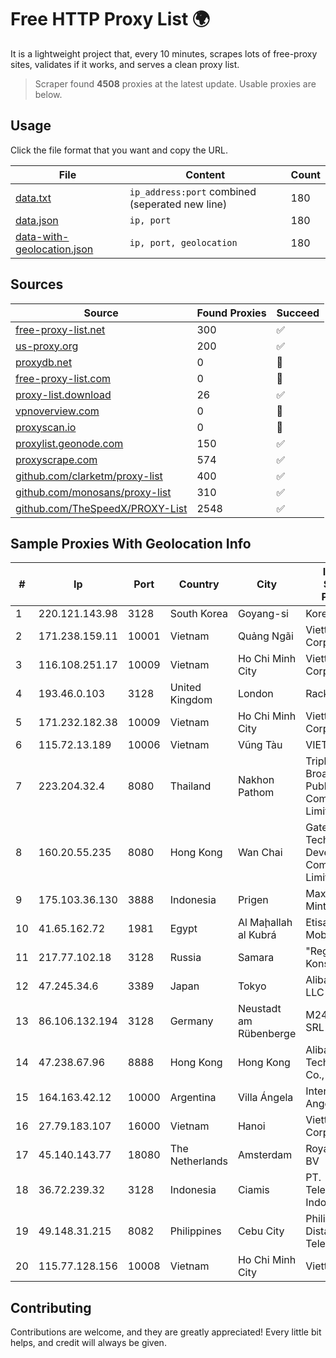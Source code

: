 
# Free HTTP Proxy List 🌍

It is a lightweight project that, every 10 minutes, scrapes lots of free-proxy sites, validates if it works, and serves a clean proxy list.


> Scraper found **4508** proxies at the latest update. Usable proxies are below.

## Usage

Click the file format that you want and copy the URL.


|File|Content|Count|
|----|-------|-----|
|[data.txt](https://raw.githubusercontent.com/themiralay/Proxy-List-World/master/data.txt)|`ip_address:port` combined (seperated new line)|180|
|[data.json](https://raw.githubusercontent.com/themiralay/Proxy-List-World/master/data.json)|`ip, port`|180|
|[data-with-geolocation.json](https://raw.githubusercontent.com/themiralay/Proxy-List-World/master/data-with-geolocation.json)|`ip, port, geolocation`|180|

## Sources

|Source|Found Proxies|Succeed|
|------|-------------|-------|
|[free-proxy-list.net](https://free-proxy-list.net)|300|✅|
|[us-proxy.org](https://www.us-proxy.org)|200|✅|
|[proxydb.net](http://proxydb.net)|0|🚫|
|[free-proxy-list.com](https://free-proxy-list.com/?page=&port=&type%5B%5D=http&type%5B%5D=https&up_time=0&search=Search)|0|🚫|
|[proxy-list.download](https://www.proxy-list.download/HTTP)|26|✅|
|[vpnoverview.com](https://vpnoverview.com/privacy/anonymous-browsing/free-proxy-servers)|0|🚫|
|[proxyscan.io](https://www.proxyscan.io)|0|🚫|
|[proxylist.geonode.com](https://proxylist.geonode.com/api/proxy-list?limit=300&page=1&sort_by=lastChecked&sort_type=desc&protocols=http,https)|150|✅|
|[proxyscrape.com](https://api.proxyscrape.com/v2/?request=displayproxies&protocol=http&timeout=10000&country=all&ssl=all&anonymity=all)|574|✅|
|[github.com/clarketm/proxy-list](https://raw.githubusercontent.com/clarketm/proxy-list/master/proxy-list-raw.txt)|400|✅|
|[github.com/monosans/proxy-list](https://raw.githubusercontent.com/monosans/proxy-list/main/proxies/http.txt)|310|✅|
|[github.com/TheSpeedX/PROXY-List](https://raw.githubusercontent.com/TheSpeedX/PROXY-List/master/http.txt)|2548|✅|


## Sample Proxies With Geolocation Info

|#|Ip|Port|Country|City|Internet Service Provider|
|-|--|----|-------|----|-------------------------|
|1|220.121.143.98|3128|South Korea|Goyang-si|Korea Telecom|
|2|171.238.159.11|10001|Vietnam|Quảng Ngãi|Viettel Corporation|
|3|116.108.251.17|10009|Vietnam|Ho Chi Minh City|Viettel Corporation|
|4|193.46.0.103|3128|United Kingdom|London|Rackdog, LLC|
|5|171.232.182.38|10009|Vietnam|Ho Chi Minh City|Viettel Corporation|
|6|115.72.13.189|10006|Vietnam|Vũng Tàu|VIETELmetro|
|7|223.204.32.4|8080|Thailand|Nakhon Pathom|Triple T Broadband Public Company Limited|
|8|160.20.55.235|8080|Hong Kong|Wan Chai|Gateway Technology Development Company Limited|
|9|175.103.36.130|3888|Indonesia|Prigen|Maxindo Mintra Solusi|
|10|41.65.162.72|1981|Egypt|Al Maḩallah al Kubrá|Etisalat Misr Mobile BB|
|11|217.77.102.18|3128|Russia|Samara|"Region Svyaz Konsalt" LLC|
|12|47.245.34.6|3389|Japan|Tokyo|Alibaba Cloud LLC|
|13|86.106.132.194|3128|Germany|Neustadt am Rübenberge|M247 Europe SRL|
|14|47.238.67.96|8888|Hong Kong|Hong Kong|Alibaba (US) Technology Co., Ltd.|
|15|164.163.42.12|10000|Argentina|Villa Ángela|Interret Villa Angela SRL|
|16|27.79.183.107|16000|Vietnam|Hanoi|Viettel Corporation|
|17|45.140.143.77|18080|The Netherlands|Amsterdam|RoyaleHosting BV|
|18|36.72.239.32|3128|Indonesia|Ciamis|PT. Telekomunikasi Indonesia|
|19|49.148.31.215|8082|Philippines|Cebu City|Philippine Long Distance Telephone Co.|
|20|115.77.128.156|10008|Vietnam|Ho Chi Minh City|Viettel Group|



## Contributing

Contributions are welcome, and they are greatly appreciated! Every
little bit helps, and credit will always be given.

